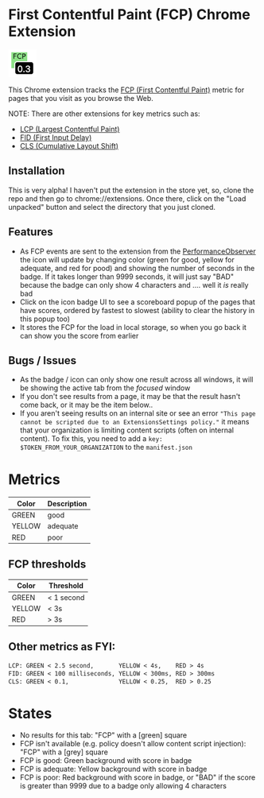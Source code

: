 # First Contentful Paint (FCP) Chrome Extension

![An example of a good 1s FCP score (thus green!)](example-1s.png)

This Chrome extension tracks the [FCP (First Contentful Paint)](https://web.dev/fcp/ "web.dev article on FCP") metric for pages that you visit as you browse the Web.

NOTE: There are other extensions for key metrics such as:

- [LCP (Largest Contentful Paint)](https://github.com/dalmaer/lcp-chrome-extension)
- [FID (First Input Delay)](https://github.com/dalmaer/fid-chrome-extension)
- [CLS (Cumulative Layout Shift)](https://github.com/dalmaer/fid-chrome-extension)

## Installation

This is very alpha! I haven't put the extension in the store yet, so, clone the repo and then go to chrome://extensions. Once there, click on the "Load unpacked" button and select the directory that you just cloned.

## Features

- As FCP events are sent to the extension from the [PerformanceObserver](https://developer.mozilla.org/en-US/docs/Web/API/PerformanceObserver) the icon will update by changing color (green for good, yellow for adequate, and red for pood) and showing the number of seconds in the badge. If it takes longer than 9999 seconds, it will just say "BAD" because the badge can only show 4 characters and .... well it _is_ really bad
- Click on the icon badge UI to see a scoreboard popup of the pages that have scores, ordered by fastest to slowest (ability to clear the history in this popup too)
- It stores the FCP for the load in local storage, so when you go back it can show you the score from earlier

## Bugs / Issues

- As the badge / icon can only show one result across all windows, it will be showing the active tab from the _focused_ window
- If you don't see results from a page, it may be that the result hasn't come back, or it may be the item below..
- If you aren't seeing results on an internal site or see an error `"This page cannot be scripted due to an ExtensionsSettings policy."` it means that your organization is limiting content scripts (often on internal content). To fix this, you need to add a `key: $TOKEN_FROM_YOUR_ORGANIZATION` to the `manifest.json`

# Metrics

| Color  | Description |
| ------ | ----------- |
| GREEN  | good        |
| YELLOW | adequate    |
| RED    | poor        |

## FCP thresholds

| Color  | Threshold  |
| ------ | ---------- |
| GREEN  | < 1 second |
| YELLOW | < 3s       |
| RED    | > 3s       |

## Other metrics as FYI:

```
LCP: GREEN < 2.5 second,       YELLOW < 4s,    RED > 4s
FID: GREEN < 100 milliseconds, YELLOW < 300ms, RED > 300ms
CLS: GREEN < 0.1,              YELLOW < 0.25,  RED > 0.25
```

# States

- No results for this tab: "FCP" with a [green] square
- FCP isn't available (e.g. policy doesn't allow content script injection): "FCP" with a [grey] square
- FCP is good: Green background with score in badge
- FCP is adequate: Yellow background with score in badge
- FCP is poor: Red background with score in badge, or "BAD" if the score is greater than 9999 due to a badge only allowing 4 characters
